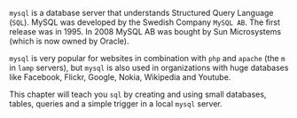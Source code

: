 `mysql` is a database server that understands Structured
Query Language (`SQL`). MySQL was developed by the Swedish
Company `MySQL AB`. The first release was in 1995. In 2008 MySQL AB was
bought by Sun Microsystems (which is now owned by Oracle).

`mysql` is very popular for websites in combination with
`php` and `apache` (the `m` in `lamp`
servers), but `mysql` is also used in organizations with huge databases
like Facebook, Flickr, Google, Nokia, Wikipedia and Youtube.

This chapter will teach you `sql` by creating and using small databases,
tables, queries and a simple trigger in a local `mysql` server.
